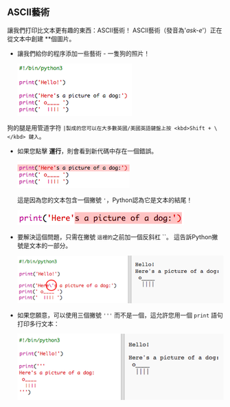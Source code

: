## ASCII藝術

讓我們打印比文本更有趣的東西：ASCII藝術！ ASCII藝術（發音為'*ask-e*'）正在從文本</strong>中創建 **個圖片。</p> 

+ 讓我們給你的程序添加一些藝術 - 一隻狗的照片！
    
    ![截圖](images/me-dog.png)

狗的腿是用管道字符 `|製成的您可以在大多數英國/美國英語鍵盤上按 <kbd>Shift + \ </kbd> 鍵入`。

+ 如果您點擊 **運行**，則會看到新代碼中存在一個錯誤。
    
    ![截圖](images/me-dog-bug.png)
    
    這是因為您的文本包含一個撇號 `'`，Python認為它是文本的結尾！
    
    ![截圖](images/me-dog-quote.png)

+ 要解決這個問題，只需在撇號 `這裡的`之前加一個反斜杠 ``。 這告訴Python撇號是文本的一部分。
    
    ![截圖](images/me-dog-bug-fix.png)

+ 如果您願意，可以使用三個撇號 `'''` 而不是一個，這允許您用一個 `print` 語句打印多行文本：
    
    ![截圖](images/me-dog-triple-quote.png)